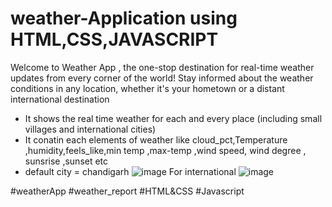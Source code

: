 # weather-Application using HTML,CSS,JAVASCRIPT
Welcome to Weather App , the one-stop destination for real-time weather updates from every corner of the world! Stay informed about the weather conditions in any location, whether it's your hometown or a distant international destination
* It shows the real time weather for each and every place (including small villages and international cities)
* It conatin each elements of weather like cloud_pct,Temperature ,humidity,feels_like,min temp ,max-temp ,wind speed, wind degree , sunsrise ,sunset etc
*  default city = chandigarh 
  ![image](https://github.com/aneykaushik/weather-App/assets/108425766/5b4d0669-9ccc-46dd-b8b5-9c9242abb15d)
For international 
![image](https://github.com/aneykaushik/weather-App/assets/108425766/d91a46e5-ffb1-4457-88ca-4b31ae6775a5)



#weatherApp  #weather_report #HTML&CSS #Javascript 
